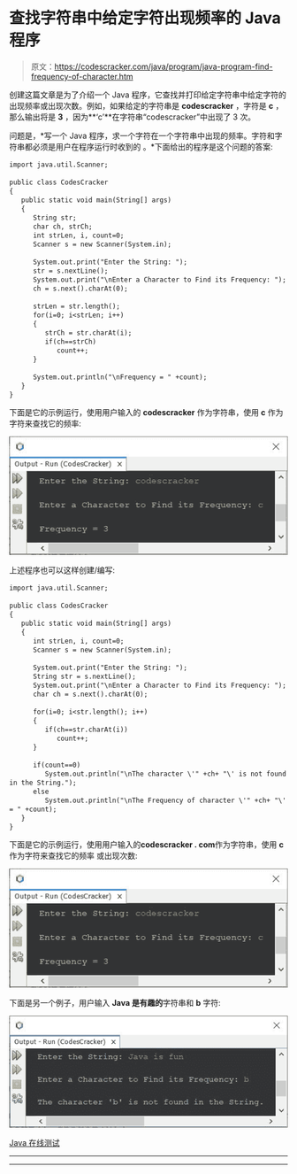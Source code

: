 # 查找字符串中给定字符出现频率的 Java 程序

> 原文：<https://codescracker.com/java/program/java-program-find-frequency-of-character.htm>

创建这篇文章是为了介绍一个 Java 程序，它查找并打印给定字符串中给定字符的出现频率或出现次数。例如，如果给定的字符串是 **codescracker** ，字符是 **c** ，那么输出将是 **3** ，因为**‘c’**在字符串“codescracker”中出现了 3 次。

问题是，*写一个 Java 程序，求一个字符在一个字符串中出现的频率。字符和字符串都必须是用户在程序运行时收到的 。*下面给出的程序是这个问题的答案:

```
import java.util.Scanner;

public class CodesCracker
{
   public static void main(String[] args)
   {
      String str;
      char ch, strCh;
      int strLen, i, count=0;
      Scanner s = new Scanner(System.in);

      System.out.print("Enter the String: ");
      str = s.nextLine();
      System.out.print("\nEnter a Character to Find its Frequency: ");
      ch = s.next().charAt(0);

      strLen = str.length();
      for(i=0; i<strLen; i++)
      {
         strCh = str.charAt(i);
         if(ch==strCh)
            count++;
      }

      System.out.println("\nFrequency = " +count);
   }
}
```

下面是它的示例运行，使用用户输入的 **codescracker** 作为字符串，使用 **c** 作为字符来查找它的频率:

![java find frequency of character in string](img/15aa2a59e9c98b2b4ccb0bcc60713e73.png)

上述程序也可以这样创建/编写:

```
import java.util.Scanner;

public class CodesCracker
{
   public static void main(String[] args)
   {
      int strLen, i, count=0;
      Scanner s = new Scanner(System.in);

      System.out.print("Enter the String: ");
      String str = s.nextLine();
      System.out.print("\nEnter a Character to Find its Frequency: ");
      char ch = s.next().charAt(0);

      for(i=0; i<str.length(); i++)
      {
         if(ch==str.charAt(i))
            count++;
      }

      if(count==0)
         System.out.println("\nThe character \'" +ch+ "\' is not found in the String.");
      else
         System.out.println("\nThe Frequency of character \'" +ch+ "\' = " +count);
   }
}
```

下面是它的示例运行，使用用户输入的**codescracker . com**作为字符串，使用 **c** 作为字符来查找它的频率 或出现次数:

![java frequency of given character in string](img/14dfa4a67bc21856d4548f37ea9e1da1.png)

下面是另一个例子，用户输入 **Java 是有趣的**字符串和 **b** 字符:

![find frequency of given character in string java](img/72b279a4d80d23d5044d790ed02601d5.png)

[Java 在线测试](/exam/showtest.php?subid=1)

* * *

* * *